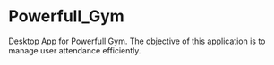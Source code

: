 # Powerfull_Gym
Desktop App for Powerfull Gym. The objective of this application is to manage user attendance efficiently.
